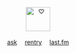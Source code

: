 <p align="center">
  <br><br><img src="https://64.media.tumblr.com/84532167d4c26898c2da006f5bbb95de/5f9ed5b1378f8ada-5f/s100x200/f821db3b969b41cc6c8877d50930277c1ada8804.pnj" height=56 title="♡">
  <br><br><a href="https://sparkler.cc/@blur">ask</a>  
  <a href="https://rentry.co/birthmark">rentry</a>  <a href="https://last.fm/user/IHateMemphis">last.fm</a>
</p>
